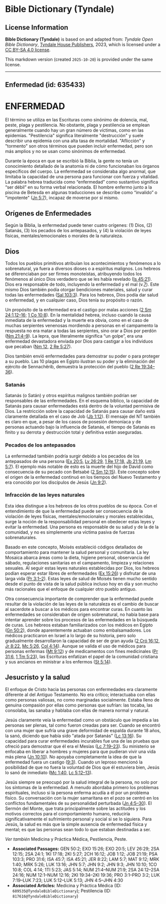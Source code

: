 # Bible Dictionary (Tyndale)

## License Information

**Bible Dictionary (Tyndale)** is based on and adapted from: _Tyndale Open Bible Dictionary_, [Tyndale House Publishers](https://tyndaleopenresources.com/), 2023, which is licensed under a [CC BY-SA 4.0 license](https://creativecommons.org/licenses/by-sa/4.0/legalcode.en).

This markdown version (created `2025-10-20`) is provided under the same license.



--------------------------------

## Enfermedad (id: 635433)

ENFERMEDAD
==========

El término se utiliza en las Escrituras como sinónimo de dolencia, mal, peste, plaga y pestilencia. No obstante, plaga y pestilencia se emplean generalmente cuando hay un gran número de víctimas, como en las epidemias. "Pestilencia" significa literalmente "destrucción" y suele describir una epidemia con una alta tasa de mortalidad. "Aflicción" y "tormento" son otros términos que pueden incluir enfermedad, pero son más amplios y no se usan como sinónimos de enfermedad.

Durante la época en que se escribió la Biblia, la gente no tenía un conocimiento detallado de la anatomía ni de cómo funcionaban los órganos específicos del cuerpo. La enfermedad se consideraba algo anormal, que limitaba la capacidad de una persona para funcionar con fuerza y vitalidad. La palabra hebrea traducida como “enfermedad” como sustantivo significa “ser débil” en su forma verbal relacionada. El hombre enfermo junto a la piscina de Betesda en algunas traducciones se describe como “invalido” o "impotente" ([Jn 5:7](https://ref.ly/John5:7)), incapaz de moverse por sí mismo.

Orígenes de Enfermedades
------------------------

Según la Biblia, la enfermedad puede tener cuatro orígenes: (1\) Dios, (2\) Satanás, (3\) los pecados de los antepasados, y (4\) la violación de leyes físicas, mentales/emocionales o morales de la naturaleza.

Dios
----

Todos los pueblos primitivos atribuían los acontecimientos y fenómenos a lo sobrenatural, ya fuera a diversos dioses o a espíritus malignos. Los hebreos se diferenciaban por ser firmes monoteístas, atribuyendo todos los fenómenos al único Dios verdadero que se les había revelado ([Is 45:21](https://ref.ly/Isa45:21)). Dios era responsable de todo, incluyendo la enfermedad y el mal (v.[7](https://ref.ly/Isa45:7)). Este mismo Dios también podía otorgar bendiciones materiales, salud y curar todas las enfermedades ([Sal 103:3](https://ref.ly/Ps103:3)). Para los hebreos, Dios podía dar salud o enfermedad, y en cualquier caso, Dios tenía su propósito o razón.

Un propósito de la enfermedad era el castigo por malas acciones ([2 Sm 24:1,12–16;](https://ref.ly/2Sam24:1,2Sam24:12-2Sam24:16) [1 Co 10:8](https://ref.ly/1Cor10:8)). En la mentalidad hebrea, incluso cuando la causa inmediata de la enfermedad y la muerte era obvia, como en el caso de muchas serpientes venenosas mordiendo a personas en el campamento la respuesta no era matar a todas las serpientes, sino orar a Dios por perdón ([Nm 21:4–9](https://ref.ly/Num21:4-Num21:9)). La lepra, que literalmente significa “un golpe”, era una enfermedad devastadora enviada por Dios para castigar a los individuos que pecaban ([Nm 12,](https://ref.ly/Num12:1-Num12:16) [2 Re 5:27](https://ref.ly/2Kgs5:27)).

Dios también envió enfermedades para demostrar su poder o para proteger a su pueblo. Las 10 plagas en Egipto ilustran su poder y la eliminación del ejército de Sennachêrib, demuestra la protección del pueblo ([2 Re 19:34–36](https://ref.ly/2Kgs19:34-2Kgs19:36)).

### Satanás

Satanás (o Satán) y otros espíritus malignos también podrían ser responsables de las enfermedades. En el esquema bíblico, la capacidad de Satanás para causar enfermedades está dentro de la voluntad permisiva de Dios. La restricción sobre la capacidad de Satanás para causar daño está claramente detallada en el caso de Job ([Jb 1:12](https://ref.ly/Job1:12)). El mensaje del NT también es claro en que, a pesar de los casos de posesión demoníaca y de personas actuando bajo la influencia de Satanás, el tiempo de Satanás es finito y su derrota y destrucción total y definitiva están aseguradas.

### Pecados de los antepasados

La enfermedad también podría surgir debido a los pecados de los antepasados de una persona ([Ex 20:5,](https://ref.ly/Exod20:5) [Lv 26:29,](https://ref.ly/Lev26:29) [1 Re 17:18,](https://ref.ly/1Kgs17:18) [Jb 21:19,](https://ref.ly/Job21:19) [Lm 5:7](https://ref.ly/Lam5:7)). El ejemplo más notable de esto es la muerte del hijo de David como consecuencia de su pecado con Betsabé ([2 Sm 12:15](https://ref.ly/2Sam12:15)). Este concepto sobre el origen de la enfermedad continuó en los tiempos del Nuevo Testamento y era conocido por los discípulos de Jesús ([Jn 9:2](https://ref.ly/John9:2)).

### Infracción de las leyes naturales

Esta idea distingue a los hebreos de los otros pueblos de su época. Con el entendimiento de que la enfermedad puede ser consecuencia de la violación de leyes físicas, mentales/emocionales y morales establecidas, surge la noción de la responsabilidad personal en obedecer estas leyes y evitar la enfermedad. Una persona es responsable de su salud y de la de la comunidad, y no es simplemente una víctima pasiva de fuerzas sobrenaturales.

Basado en este concepto, Moisés estableció códigos detallados de comportamiento para mantener la salud personal y comunitaria. La ley Mosaica abarca áreas como la dieta, higiene personal, observancia del sábado, regulaciones sanitarias en el campamento, limpieza y relaciones sexuales. Al seguir estas leyes naturales establecidas por Dios, los hebreos podían esperar estar libres de enfermedades ([Ex 15:26](https://ref.ly/Exod15:26)) y disfrutar de una larga vida ([Pr 3:1–2](https://ref.ly/Prov3:1-Prov3:2)). Estas leyes de salud de Moisés tienen mucho sentido desde el punto de vista de la salud pública incluso hoy en día y son mucho más racionales que el enfoque de cualquier otro pueblo antiguo.

Otra consecuencia importante de comprender que la enfermedad puede resultar de la violación de las leyes de la naturaleza es el cambio de buscar al sacerdote a buscar a los médicos para encontrar curas. En cuanto las enfermedades se consideraban de origen sobrenatural, no había base para intentar aprender sobre los procesos de las enfermedades en la búsqueda de curas. Los hebreos estaban familiarizados con los médicos en Egipto ([Gn 50:2](https://ref.ly/Gen50:2)), donde aparentemente actuaban como embalsamadores. Los médicos practicaron en Israel a lo largo de su historia, pero solo gradualmente desarrollaron la capacidad de ser de gran ayuda ([2 Cró 16:12,](https://ref.ly/2Chr16:12) [Jr 8:22,](https://ref.ly/Jer8:22) [Mc 5:26,](https://ref.ly/Mark5:26) [Col 4:14](https://ref.ly/Col4:14)). Aunque se valida el uso de médicos para personas enfermas ([Mt 9:12](https://ref.ly/Matt9:12)) y de medicamentos con fines medicinales ([Pr 31:6,](https://ref.ly/Prov31:6) [1 Tm 5:23](https://ref.ly/1Tim5:23)), las Escrituras enfatizan el papel de la comunidad cristiana y sus ancianos en ministrar a los enfermos ([St 5:14](https://ref.ly/Jas5:14)).

Jesucristo y la salud
---------------------

El enfoque de Cristo hacia las personas con enfermedades era claramente diferente al del Antiguo Testamento. No era crítico; interactuaba con ellas como personas valiosas, no como marginadas socialmente. Estaba lleno de genuina compasión por ellas como personas que sufrían: las tocaba, las consolaba, las sanaba y hablaba con ellas de manera normal y natural.

Jesús claramente veía la enfermedad como un obstáculo que impedía a las personas ser plenas, tal como fueron creadas para ser. Cuando se encontró con una mujer que sufría una grave deformidad de espalda durante 18 años, la sanó, diciendo que había sido "atada por Satanás" ([Lc 13:16](https://ref.ly/Luke13:16)). Su capacidad para curar enfermedades incurables fue una de las pruebas que ofreció para demostrar que él era el Mesías ([Lc 7:19–23](https://ref.ly/Luke7:19-Luke7:23)). Su ministerio se enfocaba en liberar a hombres y mujeres para que pudieran vivir una vida más plena ([Jn 10:10](https://ref.ly/John10:10)). No apoyaba completamente la idea de que la enfermedad fuera un castigo ([9:3](https://ref.ly/John9:3)). Cuando un leproso mencionó la posibilidad de que no fuera la voluntad de Dios que él estuviera bien, Jesús lo sanó de inmediato ([Mc 1:40,](https://ref.ly/Mark1:40) [Lc 5:12–13](https://ref.ly/Luke5:12-Luke5:13)).

Jesús siempre se preocupó por la salud integral de la persona, no solo por los síntomas de la enfermedad. A menudo abordaba primero los problemas espirituales, incluso si la persona enferma acudía a él por un problema físico. Su conversación con la mujer samaritana en el pozo se centró en los conflictos fundamentales de su personalidad perturbada ([Jn 4:5–30](https://ref.ly/John4:5-John4:30)). El Sermón del Monte, que trata principalmente sobre las actitudes y los motivos correctos para el comportamiento humano, reduciría significativamente el sufrimiento personal y social si se lo siguiera. Para Jesús, la salud es más que la simple ausencia de enfermedad física y mental; es que las personas sean todo lo que estaban destinadas a ser.

*Ver también* Medicina y Práctica Médica, Pestilencia, Peste.

* **Associated Passages:** GEN 50:2; EXO 15:26; EXO 20:5; LEV 26:29; 2SA 12:15; 2SA 24:1; 1KI 17:18; 2KI 5:27; 2CH 16:12; JOB 1:12; JOB 21:19; PSA 103:3; PRO 31:6; ISA 45:7; ISA 45:21; JER 8:22; LAM 5:7; MAT 9:12; MRK 1:40; MRK 5:26; LUK 13:16; JHN 5:7; JHN 9:2; JHN 9:3; JHN 10:10; 1CO 10:8; COL 4:14; 1TI 5:23; JAS 5:14; NUM 21:4–NUM 21:9; 2SA 24:12–2SA 24:16; NUM 12:1–NUM 12:16; 2KI 19:34–2KI 19:36; PRO 3:1–PRO 3:2; LUK 7:19–LUK 7:23; LUK 5:12–LUK 5:13; JHN 4:5–JHN 4:30
* **Associated Articles:** Medicina y Práctica Médica (ID: `689535@TyndaleBibleDictionary`); Pestilencia (ID: `817616@TyndaleBibleDictionary`)


